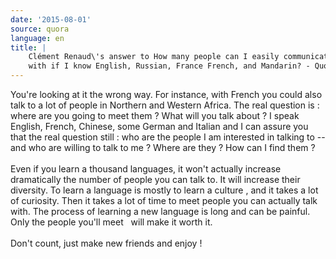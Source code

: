 ```yaml
---
date: '2015-08-01'
source: quora
language: en
title: |
    Clément Renaud\'s answer to How many people can I easily communicate
    with if I know English, Russian, France French, and Mandarin? - Quora
---
```


You\'re looking at it the wrong way. For instance, with French you could
also talk to a lot of people in Northern and Western Africa. The real
question is : where are you going to meet them ? What will you talk
about ? I speak English, French, Chinese, some German and Italian and I
can assure you that the real question still : who are the people I am
interested in talking to \-- and who are willing to talk to me ? Where
are they ? How can I find them ?\
\
Even if you learn a thousand languages, it won\'t actually increase
dramatically the number of people you can talk to. It will increase
their diversity. To learn a language is mostly to learn a culture , and
it takes a lot of curiosity. Then it takes a lot of time to meet people
you can actually talk with. The process of learning a new language is
long and can be painful. Only the people you\'ll meet   will make it
worth it.\
\
Don\'t count, just make new friends and enjoy !

